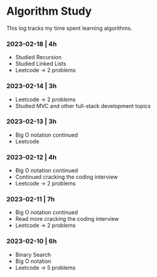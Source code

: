 # Algorithm Study

This log tracks my time spent learning algorithms. 


### 2023-02-18 | 4h
- Studied Recursion
- Studied Linked Lists
- Leetcode -> 2 problems

### 2023-02-14 | 3h
- Leetcode -> 2 problems
- Studied MVC and other full-stack development topics

### 2023-02-13 | 3h
- Big O notation continued
- Leetcode

### 2023-02-12 | 4h
- Big O notation continued
- Continued cracking the coding interview
- Leetcode -> 2 problems

### 2023-02-11 | 7h
- Big O notation continued
- Read more cracking the coding interview
- Leetcode -> 2 problems

### 2023-02-10 | 6h
- Binary Search
- Big O notation
- Leetcode -> 5 problems
